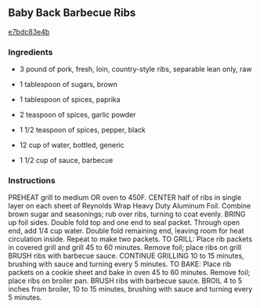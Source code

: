 ## Baby Back Barbecue Ribs

[e7bdc83e4b](http://www.food.com/recipe/baby-back-barbecue-ribs-170950)

### Ingredients

 - 3 pound of pork, fresh, loin, country-style ribs, separable lean only, raw

 - 1 tablespoon of sugars, brown

 - 1 tablespoon of spices, paprika

 - 2 teaspoon of spices, garlic powder

 - 1 1/2 teaspoon of spices, pepper, black

 - 12 cup of water, bottled, generic

 - 1 1/2 cup of sauce, barbecue

### Instructions

PREHEAT grill to medium OR oven to 450F. CENTER half of ribs in single layer on each sheet of Reynolds Wrap Heavy Duty Aluminum Foil. Combine brown sugar and seasonings; rub over ribs, turning to coat evenly. BRING up foil sides. Double fold top and one end to seal packet. Through open end, add 1/4 cup water. Double fold remaining end, leaving room for heat circulation inside. Repeat to make two packets. TO GRILL: Place rib packets in covered grill and grill 45 to 60 minutes. Remove foil; place ribs on grill BRUSH ribs with barbecue sauce. CONTINUE GRILLING 10 to 15 minutes, brushing with sauce and turning every 5 minutes. TO BAKE: Place rib packets on a cookie sheet and bake in oven 45 to 60 minutes. Remove foil; place ribs on broiler pan. BRUSH ribs with barbecue sauce. BROIL 4 to 5 inches from broiler, 10 to 15 minutes, brushing with sauce and turning every 5 minutes.
